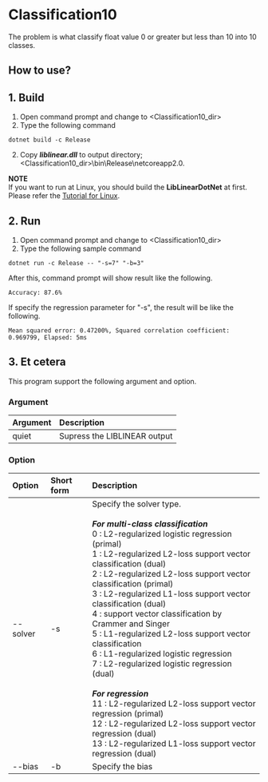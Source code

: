 ﻿# Classification10
 
The problem is what classify float value 0 or greater but less than 10 into 10 classes.

## How to use?

## 1. Build

1. Open command prompt and change to &lt;Classification10_dir&gt;
1. Type the following command
````
dotnet build -c Release
````
2. Copy ***liblinear.dll*** to output directory; &lt;Classification10_dir&gt;\bin\Release\netcoreapp2.0.

**NOTE**  
If you want to run at Linux, you should build the **LibLinearDotNet** at first.  
Please refer the [Tutorial for Linux](https://github.com/takuya-takeuchi/LibLinearDotNet/wiki/Tutorial-for-Linux).


## 2. Run

1. Open command prompt and change to &lt;Classification10_dir&gt;
1. Type the following sample command
````
dotnet run -c Release -- "-s=7" "-b=3"
````
After this, command prompt will show result like the following.
````
Accuracy: 87.6%
````
If specify the regression parameter for "-s", the result will be like the following.
````
Mean squared error: 0.47200%, Squared correlation coefficient: 0.969799, Elapsed: 5ms
````

## 3. Et cetera

This program support the following argument and option.

### Argument

|Argument|Description|
|:-----------|:------------|
|quiet|Supress the LIBLINEAR output|

### Option

|Option|Short form|Description|
|:-----------|:------------|:------------|
|--solver|-s|Specify the solver type.</br></br>***For multi-class classification***</br>0 : L2-regularized logistic regression (primal)</br>1 : L2-regularized L2-loss support vector classification (dual)</br>2 : L2-regularized L2-loss support vector classification (primal)</br>3 : L2-regularized L1-loss support vector classification (dual)</br>4 : support vector classification by Crammer and Singer</br>5 : L1-regularized L2-loss support vector classification</br>6 : L1-regularized logistic regression</br>7 : L2-regularized logistic regression (dual)</br></br>***For regression***</br>11 : L2-regularized L2-loss support vector regression (primal)</br>12 : L2-regularized L2-loss support vector regression (dual)</br>13 : L2-regularized L1-loss support vector regression (dual)|
|--bias|-b|Specify the bias|